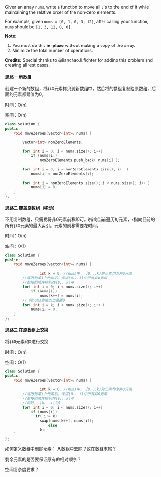 Given an array `nums`, write a function to move all `0`'s to the end of it while maintaining the relative order of the non-zero elements.

For example, given `nums = [0, 1, 0, 3, 12]`, after calling your function, `nums` should be `[1, 3, 12, 0, 0]`.

**Note**:

1. You must do this **in-place** without making a copy of the array.
2. Minimize the total number of operations.

**Credits:**
Special thanks to [@jianchao.li.fighter](https://leetcode.com/discuss/user/jianchao.li.fighter) for adding this problem and creating all test cases.



#### 思路一 新数组

创建一个新的数组，将非0元素拷贝到新数组中，然后将的数组复制给原数组，后面的元素都赋值为0。

时间：O(n)

空间：O(n)

```c++
class Solution {
public:
    void moveZeroes(vector<int>& nums) {
        
        vector<int> nonZeroElements;
        
        for( int i = 0; i < nums.size(); i++)
            if (nums[i])
                nonZeroElements.push_back( nums[i] );
        
        for( int i = 0; i < nonZeroElements.size(); i++ )
            nums[i] = nonZeroElements[i];
        
        for( int i = nonZeroElements.size(); i < nums.size(); i++ )
            nums[i] = 0;
    }
};
```



#### 思路二 覆盖原数组（移动）

不用复制数组，只需要将非0元素前移即可。i指向当前遍历的元素，k指向目前的所有非0元素的最大索引。元素的前移需要花时间。

时间：O(n)

空间：O(1)

```c++
class Solution {
public:
    void moveZeroes(vector<int>& nums) {
        
 				int k = 0; //nums中， [0...k)的元素均为非0元素
        //遍历到第i个元素后，保证[0...i]中所有非0元素
        //都按照顺序排列在[0...k)中
        for( int i = 0; i < nums.size(); i++)
            if (nums[i])
                nums[k++] = nums[i];
        // 将nums剩余的位置置0
        for( int i = k; i < nums.size(); i++ )
            nums[i] = 0;
    }
};
```



#### 思路三 在原数组上交换

将非0元素和0进行交换

时间：O(n)

空间：O(1)

```c++
class Solution {
public:
    void moveZeroes(vector<int>& nums) {
        
 				int k = 0; //nums中， [0...k)的元素均为非0元素
        //遍历到第i个元素后，保证[0...i]中所有非0元素
        //都按照顺序排列在[0...k)中
        //同时， [k...i]为0
        for( int i = 0; i < nums.size(); i++)
            if (nums[i])
              if( i!= k)
                swap(nums[k++], nums[i]);
      				else
                k++;
    }
};
```



如何定义数组中删除元素： 从数组中去除？放在数组末尾？

剩余元素的是否要保证原有的相对顺序？

空间复杂度要求？